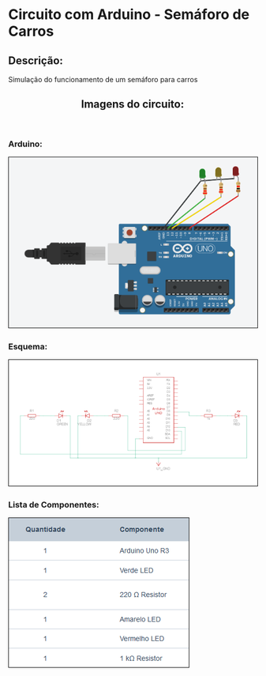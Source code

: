# Circuito com Arduino - Semáforo de Carros

##  Descrição:

<p>Simulação do funcionamento de um semáforo para carros</p>

<h2 align="center">Imagens do circuito:</h2><br>

<h3>
   Arduino: 
    <p>
        <img alt="Semáforo de Carros - simulação" src="./semaforo-carros.png" style="border: 1px solid #000">
    </p>
</h3>

<h3>
    Esquema:
    <p>
        <img alt="Visão Esquemática" src="./esquemaSemaforoCarros.png" style="border: 1px solid #000">
    </p>
</h3>



<h3>
    Lista de Componentes:
    <p>
        <img alt="Lista de componentes" src="./listaComponentes.png" style="border: 1px solid #000">
    </p>
</h3>












